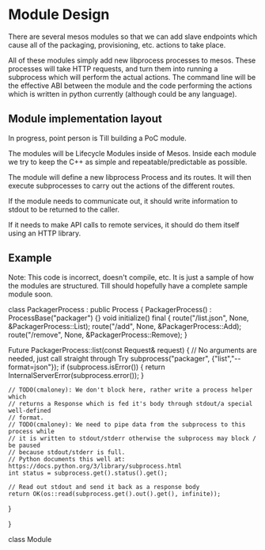 # Module Design

There are several mesos  modules so that we can add slave endpoints which cause
all of the packaging, provisioning, etc. actions to take place.

All of these modules simply add new libprocess processes to mesos. These
processes will take HTTP requests, and turn them into running a subprocess which
will perform the actual actions. The command line will be the effective ABI
between the module and the code performing the actions which is written in
python currently (although could be any language).

## Module implementation layout

In progress, point person is Till building a PoC module.

The modules will be Lifecycle Modules inside of Mesos. Inside each module we try
to keep the C++ as simple and repeatable/predictable as possible.

The module will define a new libprocess Process and its routes. It will then
execute subprocesses to carry out the actions of the different routes.

If the module needs to communicate out, it should write information to stdout to
be returned to the caller.

If it needs to make API calls to remote services, it should do them itself using
an HTTP library.

## Example

Note: This code is incorrect, doesn't compile, etc. It is just a sample of how
the modules are structured. Till should hopefully have a complete sample module
soon.

class PackagerProcess : public Process<PackagerProcess>
{
  PackagerProcess() : ProcessBase("packager") {}
  void initialize() final {
    route("/list.json", None, &PackagerProcess::List);
    route("/add", None, &PackagerProcess::Add);
    route("/remove", None, &PackagerProcess::Remove);
  }

  Future<Response> PackagerProcess::list(const Request& request)
  {
    // No arguments are needed, just call straight through
    Try<Subproess> subprocess("packager", {"list","--format=json"});
    if (subprocess.isError()) {
      return InternalServerError(subprocess.error());
    }

    // TODO(cmaloney): We don't block here, rather write a process helper which
    // returns a Response which is fed it's body through stdout/a special well-defined
    // format.
    // TODO(cmaloney): We need to pipe data from the subprocess to this process while
    // it is written to stdout/stderr otherwise the subprocess may block / be paused
    // because stdout/stderr is full.
    // Python documents this well at: https://docs.python.org/3/library/subprocess.html
    int status = subprocess.get().status().get();

    // Read out stdout and send it back as a response body
    return OK(os::read(subprocess.get().out().get(), infinite));
  }

}


class Module
